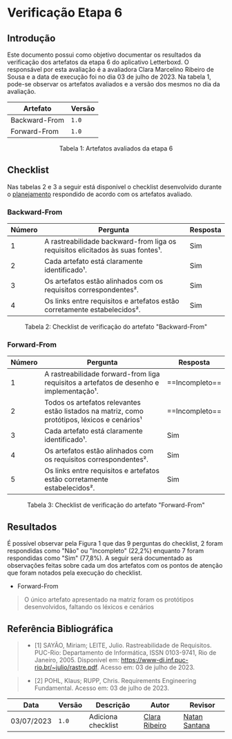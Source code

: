 # Verificação Etapa 6

## Introdução

Este documento possui como objetivo documentar os resultados da verificação dos artefatos da etapa 6 do aplicativo Letterboxd. O responsável por esta avaliação é a avaliadora Clara Marcelino Ribeiro de Sousa e a data de execução foi no dia 03 de julho de 2023. Na tabela 1, pode-se observar os artefatos avaliados e a versão dos mesmos no dia da avaliação.

| Artefato      | Versão                          |
| ----------- | ------------------------------------ |
| Backward-From | `1.0`  |
| Forward-From | `1.0`  |
<div style="text-align: center">
<p>Tabela 1: Artefatos avaliados da etapa 6</p>
</div>

## Checklist

Nas tabelas 2 e 3 a seguir está disponível o checklist desenvolvido durante o [planejamento](./planejamento.md) respondido de acordo com os artefatos avaliado.

### Backward-From

| Número     | Pergunta | Resposta
| ----------- | ----------- | ----------- |
| 1 | A rastreabilidade backward-from liga os requisitos elicitados às suas fontes¹. | Sim |
| 2 | Cada artefato está claramente identificado¹. | Sim |
| 3 | Os artefatos estão alinhados com os requisitos correspondentes². | Sim |
| 4 | Os links entre requisitos e artefatos estão corretamente estabelecidos². | Sim |

<div style="text-align: center">
<p>Tabela 2: Checklist de verificação do artefato "Backward-From"</p>
</div>

### Forward-From

| Número     | Pergunta | Resposta
| ----------- | ----------- | ----------- | 
| 1 | A rastreabilidade forward-from liga requisitos a artefatos de desenho e implementação¹. | ==Incompleto== |
| 2 | Todos os artefatos relevantes estão listados na matriz, como protótipos, léxicos e cenários¹ | ==Incompleto== |
| 3 | Cada artefato está claramente identificado¹. | Sim |
| 4 | Os artefatos estão alinhados com os requisitos correspondentes². | Sim |
| 5 | Os links entre requisitos e artefatos estão corretamente estabelecidos². | Sim |

<div style="text-align: center">
<p>Tabela 3: Checklist de verificação do artefato "Forward-From"</p>
</div>

## Resultados

É possível observar pela Figura 1 que das 9 perguntas do checklist, 2 foram respondidas como "Não" ou "Incompleto" (22,2%) enquanto 7 foram respondidas como "Sim" (77,8%). A seguir será documentado as observações feitas sobre cada um dos artefatos com os pontos de atenção que foram notados pela execução do checklist.

- Forward-From
> O único artefato apresentado na matriz foram os protótipos desenvolvidos, faltando os léxicos e cenários

## Referência Bibliográfica

> - [1] SAYÃO, Miriam; LEITE, Julio. Rastreabilidade de Requisitos. PUC-Rio: Departamento de Informática, ISSN 0103-9741, Rio de Janeiro, 2005. Disponível em: https://www-di.inf.puc-rio.br/~julio/rastre.pdf. Acesso em: 03 de julho de 2023.

> - [2] POHL, Klaus; RUPP, Chris. Requirements Engineering Fundamental. Acesso em: 03 de julho de 2023.

| Data       | Versão | Descrição | Autor | Revisor|
| ---------- | ------ | --------- | ------| -------|
| 03/07/2023 | `1.0`  | Adiciona checklist | [Clara Ribeiro](https://github.com/clara-ribeiro) | [Natan Santana](https://github.com/Neitan2001) |